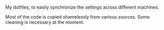 My dotfiles, to easily synchronize the settings across different machines.

Most of the code is copied shamelessly from various sources. Some cleaning is
necessary at the moment.

